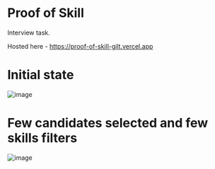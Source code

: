 # Proof of Skill

Interview task.

Hosted here - https://proof-of-skill-gilt.vercel.app

# Initial state
![image](https://github.com/user-attachments/assets/4b1188be-c2c1-4675-a3eb-2cac2761bce8)

# Few candidates selected and few skills filters

![image](https://github.com/user-attachments/assets/d7247aa6-4555-48c8-8dd1-c419dd3542f9)
